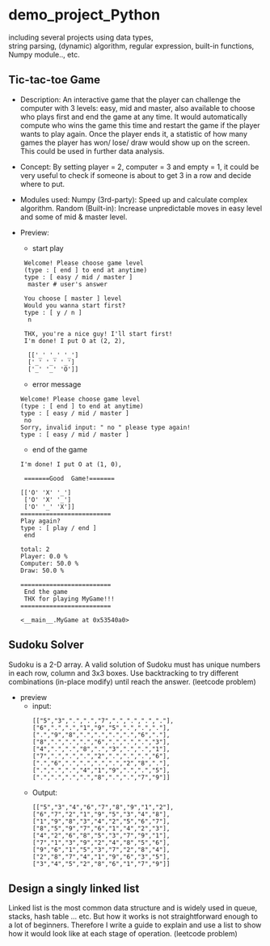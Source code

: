 # demo_project_Python
including several projects using data types,  
string parsing, (dynamic) algorithm,  regular expression, built-in functions, Numpy module.., etc.

  ## Tic-tac-toe Game
  * Description:
    An interactive game that the player can challenge the computer with 3 levels: easy, mid and master,
    also available to choose who plays first and end the game at any time.
    It would automatically compute who wins the game this time and restart the game if the player wants to play again.
    Once the player ends it, a statistic of how many games the player has won/ lose/ draw would show up on the screen. 
    This could be used in further data analysis.
  * Concept:
    By setting player = 2, computer = 3 and empty = 1, it could be very useful to check if someone is about to get 3 in a row
    and decide where to put.
  * Modules used:
    Numpy (3rd-party):  Speed up and calculate complex algorithm.
    Random (Built-in):  Increase unpredictable moves in easy level and some of mid & master level.
  * Preview:
      * start play
     ```
      Welcome! Please choose game level
      (type : [ end ] to end at anytime)
      type : [ easy / mid / master ]
       master # user's answer

      You choose [ master ] level
      Would you wanna start first?
      type : [ y / n ]
       n

      THX, you're a nice guy! I'll start first!
      I'm done! I put O at (2, 2),

       [['_' '_' '_']
       ['_' '_' '_']
       ['_' '_' 'O']]
    ```
    
    * error message
    ```
    Welcome! Please choose game level
    (type : [ end ] to end at anytime)
    type : [ easy / mid / master ]
     no
    Sorry, invalid input: " no " please type again!
    type : [ easy / mid / master ]
    ```
    
    * end of the game
    ```
    I'm done! I put O at (1, 0),

     =======Good  Game!=======

    [['O' 'X' '_']
     ['O' 'X' '_']
     ['O' '_' 'X']]
    =========================
    Play again?
    type : [ play / end ]
     end

    total: 2
    Player: 0.0 %
    Computer: 50.0 %
    Draw: 50.0 %

    =========================
     End the game
     THX for playing MyGame!!!
    =========================

    <__main__.MyGame at 0x53540a0>
    ```
## Sudoku Solver
Sudoku is a 2-D array. A valid solution of Sudoku must has unique numbers in each row, column and 3x3 boxes.
Use backtracking to try different combinations (in-place modify) until reach the answer. (leetcode problem)
* preview
  * input:
    ```
    [["5","3",".",".","7",".",".",".","."],
    ["6",".",".","1","9","5",".",".","."],
    [".","9","8",".",".",".",".","6","."],
    ["8",".",".",".","6",".",".",".","3"],
    ["4",".",".","8",".","3",".",".","1"],
    ["7",".",".",".","2",".",".",".","6"],
    [".","6",".",".",".",".","2","8","."],
    [".",".",".","4","1","9",".",".","5"],
    [".",".",".",".","8",".",".","7","9"]]
    ```
  * Output:
    ```
    [["5","3","4","6","7","8","9","1","2"],
    ["6","7","2","1","9","5","3","4","8"],
    ["1","9","8","3","4","2","5","6","7"],
    ["8","5","9","7","6","1","4","2","3"],
    ["4","2","6","8","5","3","7","9","1"],
    ["7","1","3","9","2","4","8","5","6"],
    ["9","6","1","5","3","7","2","8","4"],
    ["2","8","7","4","1","9","6","3","5"],
    ["3","4","5","2","8","6","1","7","9"]]
    ```

## Design a singly linked list
Linked list is the most common data structure and is widely used in queue, stacks, hash table ... etc.
But how it works is not straightforward enough to a lot of beginners.
Therefore I write a guide to explain and use a list to show how it would look like at each stage of operation.
(leetcode problem)
